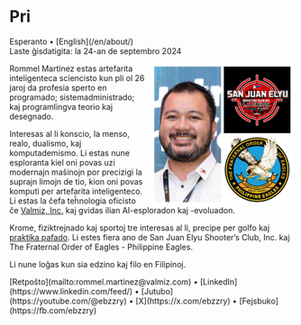 Pri
===

<div class="center">Esperanto • [English](/en/about/)</div>
<div class="center">Laste ĝisdatigita: la 24-an de septembro 2024</div>

<div>
<img src="/images/site/ebzzry.png" style="float: right; width: 50%; margin: 0px 0px 0px 10px">

Rommel Martínez estas artefarita inteligenteca sciencisto kun pli ol 26 jaroj da
profesia sperto en programado; sistemadministrado; kaj programlingva teorio kaj
desegnado.

Interesas al li konscio, la menso, realo, dualismo, kaj komputademismo. Li estas
nune esploranta kiel oni povas uzi modernajn maŝinojn por precizigi la suprajn
limojn de tio, kion oni povas komputi per artefarita inteligenteco. Li estas la
ĉefa teĥnologia oficisto ĉe [Valmiz, Inc.](https://valmiz.com) kaj gvidas ilian
AI-esploradon kaj -evoluadon.

Krome, fiziktrejnado kaj sportoj tre interesas al li, precipe per golfo kaj [praktika pafado](https://www.youtube.com/@ebzzry). Li estes fiera
ano de San Juan Elyu Shooter’s Club, Inc. kaj The Fraternal Order of Eagles -
Philippine Eagles.

Li nune loĝas kun sia edzino kaj filo en Filipinoj.
</div>
<div class="center">
[Retpoŝto](mailto:rommel.martinez@valmiz.com) • [LinkedIn](https://www.linkedin.com/feed/) • [Jutubo](https://youtube.com/@ebzzry) • [X](https://x.com/ebzzry) • [Fejsbuko](https://fb.com/ebzzry)<br>
</div>
